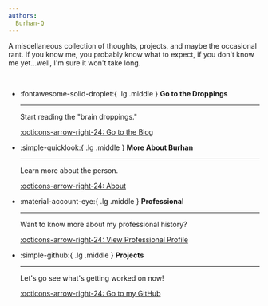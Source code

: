 ```yaml
---
authors:
  Burhan-Q
---
```


A miscellaneous collection of thoughts, projects, and maybe the occasional rant. If you know me, you probably know what to expect, if you don't know me yet...well, I'm sure it won't take long.

<br>

<div class="grid cards" markdown>

-   :fontawesome-solid-droplet:{ .lg .middle } __Go to the Droppings__

    ---

    Start reading the "brain droppings."

    [:octicons-arrow-right-24: Go to the Blog](./blog/index.md)

-   :simple-quicklook:{ .lg .middle } __More About Burhan__

    ---

    Learn more about the person.

    [:octicons-arrow-right-24: About](./about/index.md)

-   :material-account-eye:{ .lg .middle } __Professional__

    ---

    Want to know more about my professional history?

    [:octicons-arrow-right-24: View Professional Profile](./about/profile.md)

-   :simple-github:{ .lg .middle } __Projects__

    ---

    Let's go see what's getting worked on now!

    [:octicons-arrow-right-24: Go to my GitHub](https://github.com/Burhan-Q)

</div>